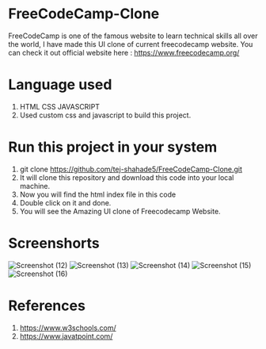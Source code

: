 # FreeCodeCamp-Clone
FreeCodeCamp is one of the famous website to learn technical skills all over the world, I have made this UI clone of current freecodecamp website. 
You can check it out official website here : https://www.freecodecamp.org/

# Language used
1. HTML CSS JAVASCRIPT
2. Used custom css and javascript to build this project.

# Run this project in your system
1. git clone https://github.com/tej-shahade5/FreeCodeCamp-Clone.git
2. It will clone this repository and download this code into your local machine.
3. Now you will find the html index file in this code 
4. Double click on it and done.
5. You will see the Amazing UI clone of Freecodecamp Website.

# Screenshorts

![Screenshot (12)](https://user-images.githubusercontent.com/98648437/207072602-2d3c3632-4375-4b8d-bbd6-ec0d3b968c28.png)
![Screenshot (13)](https://user-images.githubusercontent.com/98648437/207072725-283bf76c-c9d9-42bb-9768-a305f9301d1c.png)
![Screenshot (14)](https://user-images.githubusercontent.com/98648437/207072772-3ff49ddd-a233-4c85-871d-fff596020c17.png)
![Screenshot (15)](https://user-images.githubusercontent.com/98648437/207072824-86c4e962-5f65-4c26-b503-506f0ed02a1e.png)
![Screenshot (16)](https://user-images.githubusercontent.com/98648437/207072833-3f806dfc-f3cf-4d8f-8e82-eb509dd72fa5.png)

# References
1. https://www.w3schools.com/
2. https://www.javatpoint.com/
